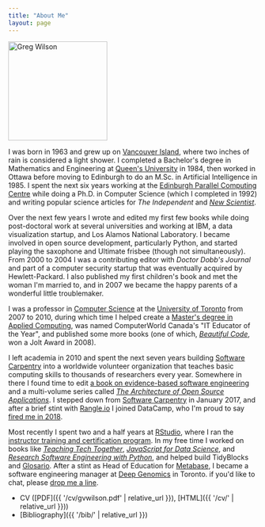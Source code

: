 ```yaml
---
title: "About Me"
layout: page
---
```


<img src="{{ '/files/bio/gvwilson-tgac-2014-large.jpg' | relative_url }}" alt="Greg Wilson" width="200px" />

I was born in 1963 and grew up on [Vancouver Island](http://www.town.lakecowichan.bc.ca/),
where two inches of rain is considered a light shower.
I completed a Bachelor's degree in Mathematics and Engineering at [Queen's University](http://www.queensu.ca) in 1984,
then worked in Ottawa before moving to Edinburgh
to do an M.Sc. in Artificial Intelligence in 1985.
I spent the next six years working at the [Edinburgh Parallel Computing Centre](http://www.epcc.ed.ac.uk/)
while doing a Ph.D. in Computer Science (which I completed in 1992)
and writing popular science articles for *The Independent* and [*New Scientist*](https://www.newscientist.com/).

Over the next few years
I wrote and edited my first few books
while doing post-doctoral work at several universities
and working at IBM, a data visualization startup, and Los Alamos National Laboratory.
I became involved in open source development, particularly Python,
and started playing the saxophone and Ultimate frisbee (though not simultaneously).
From 2000 to 2004 I was a contributing editor with *Doctor Dobb's Journal*
and part of a computer security startup that was eventually acquired by Hewlett-Packard.
I also published my first children's book and met the woman I'm married to,
and in 2007 we became the happy parents of a wonderful little troublemaker.

I was a professor in [Computer Science](http://web.cs.toronto.edu/)
at the [University of Toronto](http://www.utoronto.ca) from 2007 to 2010,
during which time I helped create a [Master's degree in Applied Computing](https://mscac.utoronto.ca/),
was named ComputerWorld Canada's "IT Educator of the Year",
and published some more books
(one of which, [*Beautiful Code*](http://www.amazon.com/Beautiful-Code-Leading-Programmers-Practice/dp/0596510047/),
won a Jolt Award in 2008).

I left academia in 2010
and spent the next seven years building [Software Carpentry](https://carpentries.org) into
a worldwide volunteer organization that teaches basic computing skills to thousands of researchers every year.
Somewhere in there I found time to edit
[a book on evidence-based software engineering](http://www.amazon.com/Making-Software-Really-Works-Believe/dp/0596808321/)
and a multi-volume series called [*The Architecture of Open Source Applications*](http://aosabook.org).
I stepped down from [Software Carpentry](https://software-carpentry.org) in January 2017,
and after a brief stint with [Rangle.io](http://rangle.io) I joined DataCamp,
who I'm proud to say [fired me in 2018](https://www.buzzfeednews.com/article/daveyalba/datacamp-sexual-harassment-metoo-tech-startup).

Most recently I spent two and a half years at [RStudio](http://rstudio.com),
where I ran the [instructor training and certification program](http://education.rstudio.com/trainers).
In my free time I worked on books like [*Teaching Tech Together*](http://teachtogether.tech),
[*JavaScript for Data Science*](http://js4ds.org),
and [*Research Software Engineering with Python*](https://merely-useful.tech/py-rse/),
and helped build TidyBlocks and [Glosario](https://glosario.carpentries.org/).
After a stint as Head of Education for [Metabase](http://www.metabase.com/),
I became a software engineering manager at [Deep Genomics](https://www.deepgenomics.com/) in Toronto.
if you'd like to chat,
please [drop me a line](mailto:gvwilson@third-bit.com).

- CV ([PDF]({{ '/cv/gvwilson.pdf' | relative_url }}), [HTML]({{ '/cv/' | relative_url }}))
- [Bibliography]({{ '/bib/' | relative_url }})
